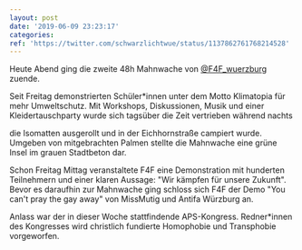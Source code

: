 ```yaml
---
layout: post
date: '2019-06-09 23:23:17'
categories: 
ref: 'https://twitter.com/schwarzlichtwue/status/1137862761768214528'
---
```

Heute Abend ging die zweite 48h Mahnwache von [@F4F_wuerzburg](https://twitter.com/F4F_wuerzburg) zuende.

Seit Freitag demonstrierten Schüler\*innen unter dem Motto Klimatopia für mehr Umweltschutz. Mit Workshops, Diskussionen, Musik und einer Kleidertauschparty wurde sich tagsüber die Zeit vertrieben während nachts

die Isomatten ausgerollt und in der Eichhornstraße campiert wurde. Umgeben von mitgebrachten Palmen stellte die Mahnwache eine grüne Insel im grauen Stadtbeton dar.

Schon Freitag Mittag veranstaltete F4F eine Demonstration mit hunderten Teilnehmern und einer klaren Aussage:  "Wir kämpfen für unsere Zukunft". Bevor es daraufhin zur Mahnwache ging schloss sich F4F der Demo "You can't pray the gay away" von MissMutig und Antifa Würzburg an.

Anlass war der in dieser Woche stattfindende APS-Kongress. Redner\*innen des Kongresses wird christlich fundierte Homophobie und Transphobie vorgeworfen.